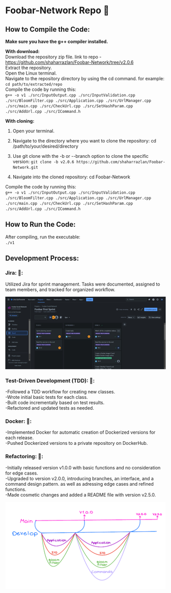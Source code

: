# Foobar-Network Repo :rocket:

## How to Compile the Code:

__Make sure you have the g++ compiler installed.__

__With download:__  
Download the repository zip file. link to repo - https://github.com/shaharrazlan/Foobar-Network/tree/v2.0.6  
Extract the repository.  
Open the Linux terminal.  
Navigate to the repository directory by using the cd command. for example:  
`cd path/to/extracted/repo`  
Compile the code by running this:  
<code>g++ -o v1 ./src/InputOutput.cpp ./src/InputValidation.cpp ./src/BloomFilter.cpp ./src/Application.cpp ./src/UrlManager.cpp ./src/main.cpp ./src/CheckUrl.cpp ./src/SetHashParam.cpp ./src/AddUrl.cpp ./src/ICommand.h</code>

__With cloning:__  
1. Open your terminal.

2. Navigate to the directory where you want to clone the repository:
cd /path/to/your/desired/directory

3. Use git clone with the -b or --branch option to clone the specific version:
`git clone -b v2.0.6 https://github.com/shaharrazlan/Foobar-Network.git`

4. Navigate into the cloned repository:
cd Foobar-Network

Compile the code by running this:  
`g++ -o v1 ./src/InputOutput.cpp ./src/InputValidation.cpp ./src/BloomFilter.cpp ./src/Application.cpp ./src/UrlManager.cpp ./src/main.cpp ./src/CheckUrl.cpp ./src/SetHashParam.cpp ./src/AddUrl.cpp ./src/ICommand.h`

## How to Run the Code:  
After compiling, run the executable:  
`./v1`

## Development Process:
### Jira: 🌻:  
Utilized Jira for sprint management. Tasks were documented, assigned to team members, and tracked for organized workflow.

![Jira](proof/jira.png)

### Test-Driven Development (TDD): 🌻:  
-Followed a TDD workflow for creating new classes.  
-Wrote initial basic tests for each class.  
-Built code incrementally based on test results.  
-Refactored and updated tests as needed.

### Docker: 🌻:  
-Implemented Docker for automatic creation of Dockerized versions for each release.  
-Pushed Dockerized versions to a private repository on DockerHub.

### Refactoring: 🌻:  
-Initially released version v1.0.0 with basic functions and no consideration for edge cases.  
-Upgraded to version v2.0.0, introducing branches, an interface, and a command design pattern. as well as adressing edge cases and refined functions.  
-Made cosmetic changes and added a README file with version v2.5.0.

![Workflow](proof/workflow.png)





